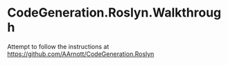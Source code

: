 # CodeGeneration.Roslyn.Walkthrough
Attempt to follow the instructions at https://github.com/AArnott/CodeGeneration.Roslyn
